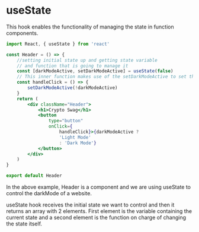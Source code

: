 # useState

This hook enables the functionality of managing the state in function components.

```jsx
import React, { useState } from 'react'

const Header = () => {
    //setting initial state up and getting state variable
    // and function that is going to manage it
    const [darkModeActive, setDarkModeActive] = useState(false)
    // This inner function makes use of the setDarkModeActive to set the new state.
    const handleClick = () => {
        setDarkModeActive(!darkModeActive)
    }
    return (
        <div className="Header">
            <h1>Crypto Swag</h1>
            <button 
                type="button" 
                onClick={
                    handleClick}>{darkModeActive ? 
                    'Light Mode' 
                    : 'Dark Mode'}
            </button>
        </div>
    )
}

export default Header
```

In the above example, Header is a component and we are using useState to control the darkMode of a website.

useState hook receives the initial state we want to control and then it returns an array with 2 elements. First element is the variable containing the current state and a second element is the function on charge of changing the state itself.

